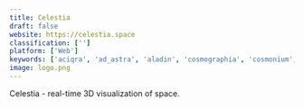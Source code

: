 ```yaml
---
title: Celestia
draft: false 
website: https://celestia.space
classification: ['']
platform: ['Web']
keywords: ['aciqra', 'ad_astra', 'aladin', 'cosmographia', 'cosmonium', 'google_earth_pro', 'kerbal_space_program', 'noctua_stellarium_mobile', 'openspace', 'planetarium', 'sky_map', 'skysafari', 'skyview', 'space_engine', 'star_chart', 'starcalc', 'stellarium', 'universe_sandbox', 'winstars', 'worldwide_telescope']
image: logo.png
---
```

Celestia - real-time 3D visualization of space.